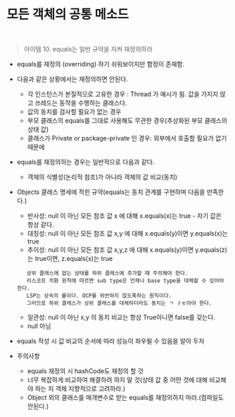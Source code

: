 # 모든 객체의 공통 메소드
<br>

> 아이템 10. equals는 일반 규약을 지켜 재정의하라
- equals를 재정의 (overriding) 하기 쉬워보이지만 함정이 존재함.
- 다음과 같은 상황에서는 재정의하면 안된다.
    + 각 인스턴스가 본질적으로 고유한 경우 : Thread 가 예시가 됨. 값을 가지지 않고 쓰레드는 동작을 수행하는 클래스다.
    + 값의 동치를 검사할 필요가 없는 경우
    + 부모 클래스의 equals를 그대로 사용해도 무관한 경우(추상화된 부모 클래스의 상태 값)
    + 클래스가 Private or package-private 인 경우: 외부에서 호출할 필요가 없기 때문에
    
- equals를 재정의하는 경우는 일반적으로 다음과 같다.
    + 객체의 식별성(논리적 참조)가 아니라 객체의 값 비교(동치)
    
- Objects 클래스 명세에 적힌 규약(equals는 동치 관계를 구현하며 다음을 만족한다.)
    + 반사성: null 이 아닌 모든 참조 값 x 에 대해 x.equals(x)는 true - 자기 값은  항상 같다.
    + 대칭성: null 이 아닌 모든 참조 값 x,y 에 대해 x.equals(y)이면 y.equals(x)는 true
    + 추이성: null 이 아닌 모든 참조 값 x,y,z 에 대해 x.equals(y)이면 y.equals(z)는 true이면, z.equals(x)는 true 
     ```
        상위 클래스에 없는 상태를 하위 클래스에 추가할 때 주의해야 한다. 
        리스코프 치환 원칙에 따르면 sub type은 언제나 base type을 대체할 수 있어야 한다.
        LSP는 상속의 룰이다. OCP를 위반하지 않도록하는 원칙이다.
        그러므로 하위 클래스가 상위 클래스를 대체하더라도 동치는 ㄱ ㅏㅌ아야 한다.
  
     ```   
    
    + 일관성: null 이 아닌 x,y 의 동치 비교는 항상 True아니면 false를 갖는다.
    + null 아님 
    
- equals 작성 시 값 비교의 순서에 따라 성능이 좌우될 수 있음을 알아 두자
- 주의사항
    + equals 재정의 시 hashCode도 재정의 할 것
    + 너무 복잡하게 비교하여 해결하려 하지 말 것(상태 값 중 어떤 것에 대해 비교해야 하는 지 객체 지향적으로 고려하라.)
    + Object 외의 클래스를 매개변수로 받는 equals를 재정의하지 마라.(컴파일도 안된다.)
    
    
